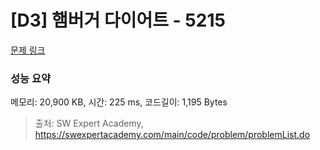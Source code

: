 # [D3] 햄버거 다이어트 - 5215 

[문제 링크](https://swexpertacademy.com/main/code/problem/problemDetail.do?contestProbId=AWT-lPB6dHUDFAVT) 

### 성능 요약

메모리: 20,900 KB, 시간: 225 ms, 코드길이: 1,195 Bytes



> 출처: SW Expert Academy, https://swexpertacademy.com/main/code/problem/problemList.do